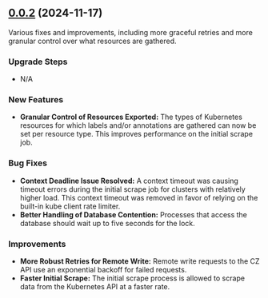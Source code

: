 ## [0.0.2](https://github.com/Cloudzero/cloudzero-insights-controller/compare/v0.0.2...v0.0.1) (2024-11-17)

Various fixes and improvements, including more graceful retries and more granular control over what resources are gathered.

### Upgrade Steps
* N/A

### New Features
* **Granular Control of Resources Exported:** The types of Kubernetes resources for which labels and/or annotations are gathered can now be set per resource type. This improves performance on the initial scrape job.

### Bug Fixes
* **Context Deadline Issue Resolved:** A context timeout was causing timeout errors during the initial scrape job for clusters with relatively higher load. This context timeout was removed in favor of relying on the built-in kube client rate limiter.
* **Better Handling of Database Contention:** Processes that access the database should wait up to five seconds for the lock.

### Improvements
* **More Robust Retries for Remote Write:** Remote write requests to the CZ API use an exponential backoff for failed requests.
* **Faster Initial Scrape:** The initial scrape process is allowed to scrape data from the Kubernetes API at a faster rate.
